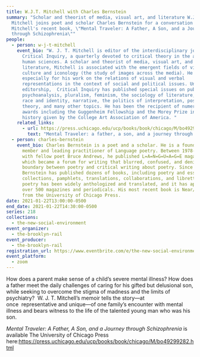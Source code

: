 ```yaml
---
title: W.J.T. Mitchell with Charles Bernstein
summary: "Scholar and theorist of media, visual art, and literature W.J.T.
  Mitchell joins poet and scholar Charles Bernstein for a conversation on
  Mitchell's recent book, \"Mental Traveler: A Father, A Son, and a Journey
  through Schizophrenia\""
people:
  - person: w-j-t-mitchell
    event_bio: "W. J. T. Mitchell is editor of the interdisciplinary journal,
      Critical Inquiry, a quarterly devoted to critical theory in the arts and
      human sciences. A scholar and theorist of media, visual art, and
      literature, Mitchell is associated with the emergent fields of visual
      culture and iconology (the study of images across the media). He is known
      especially for his work on the relations of visual and verbal
      representations in the context of social and political issues. Under his
      editorship,  Critical Inquiry has published special issues on public art,
      psychoanalysis, pluralism, feminism, the sociology of literature, canons,
      race and identity, narrative, the politics of interpretation, postcolonial
      theory, and many other topics. He has been the recipient of numerous
      awards including the Guggenheim Fellowship and the Morey Prize in art
      history given by the College Art Association of America. "
    related_links:
      - url: https://press.uchicago.edu/ucp/books/book/chicago/M/bo49299282.html
        text: "Mental Traveler: a father, a son, and a journey through schizophrenia"
  - person: charles-bernstein
    event_bio: Charles Bernstein is a poet and a scholar. He is a foundational
      member and leading practitioner of Language poetry. Between 1978-1981,
      with fellow poet Bruce Andrews, he published L=A=N=G=U=A=G=E magazine,
      which became a forum for writing that blurred, confused, and denied the
      boundary between poetry and critical writing about poetry. Since the 1970s
      Bernstein has published dozens of books, including poetry and essay
      collections, pamphlets, translations, collaborations, and libretti. His
      poetry has been widely anthologized and translated, and it has appeared in
      over 500 magazines and periodicals. His most recent book is Near/Miss,
      from the University of Chicago Press.
date: 2021-01-22T13:00:00-0500
end_date: 2021-01-22T14:30:00-0500
series: 218
collections:
  - the-new-social-environment
event_organizer:
  - the-brooklyn-rail
event_producer:
  - the-brooklyn-rail
registration_url: https://www.eventbrite.com/e/the-new-social-environment-218-wjt-mitchell-with-charles-bernstein-tickets-136723685223
event_platform:
  - zoom
---
```

How does a parent make sense of a child’s severe mental illness? How does a father meet the daily challenges of caring for his gifted but delusional son, while seeking to overcome the stigma of madness and the limits of psychiatry?  W. J. T. Mitchell’s memoir tells the story—at once  representative and unique—of one family’s encounter with mental illness and bears witness to the life of the talented young man who was his son.

*Mental Traveler: A Father, A Son, and a Journey through Schizophrenia* is available The University of Chicago Press here:<https://press.uchicago.edu/ucp/books/book/chicago/M/bo49299282.html>